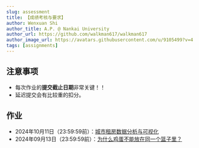 ```yaml
---
slug: assessment
title: 【成绩考核与要求】
author: Wenxuan Shi
author_title: A.P. @ Nankai University
author_url: https://github.com/walkman617/walkman617
author_image_url: https://avatars.githubusercontent.com/u/9105499?v=4
tags: [assignments]
---
```



## 注意事项
- 每次作业的**提交截止日期**非常关键！！
- 延迟提交会有比较重的扣分。

## 作业
- 2024年10月11日（23:59:59前）：[城市租房数据分析与可视化](/blog/Problem2)
- 2024年09月13日（23:59:59前）：[为什么鸡蛋不能放在同一个篮子里？](/blog/Problem1)